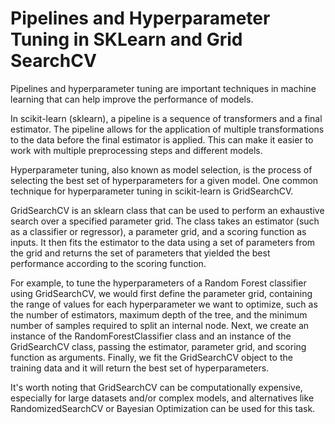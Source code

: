 # Pipelines and Hyperparameter Tuning in SKLearn and Grid SearchCV

Pipelines and hyperparameter tuning are important techniques in machine learning that can help improve the performance of models.

In scikit-learn (sklearn), a pipeline is a sequence of transformers and a final estimator. The pipeline allows for the application of multiple transformations to the data before the final estimator is applied. This can make it easier to work with multiple preprocessing steps and different models.

Hyperparameter tuning, also known as model selection, is the process of selecting the best set of hyperparameters for a given model. One common technique for hyperparameter tuning in scikit-learn is GridSearchCV.

GridSearchCV is an sklearn class that can be used to perform an exhaustive search over a specified parameter grid. The class takes an estimator (such as a classifier or regressor), a parameter grid, and a scoring function as inputs. It then fits the estimator to the data using a set of parameters from the grid and returns the set of parameters that yielded the best performance according to the scoring function.

For example, to tune the hyperparameters of a Random Forest classifier using GridSearchCV, we would first define the parameter grid, containing the range of values for each hyperparameter we want to optimize, such as the number of estimators, maximum depth of the tree, and the minimum number of samples required to split an internal node. Next, we create an instance of the RandomForestClassifier class and an instance of the GridSearchCV class, passing the estimator, parameter grid, and scoring function as arguments. Finally, we fit the GridSearchCV object to the training data and it will return the best set of hyperparameters.

It's worth noting that GridSearchCV can be computationally expensive, especially for large datasets and/or complex models, and alternatives like RandomizedSearchCV or Bayesian Optimization can be used for this task.
